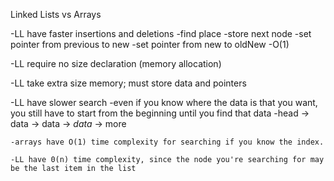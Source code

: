 Linked Lists vs Arrays

-LL have faster insertions and deletions
    -find place
    -store next node
    -set pointer from previous to new
    -set pointer from new to oldNew
    -O(1)

-LL require no size declaration (memory allocation)

-LL take extra size memory; must store data and pointers

-LL have slower search
    -even if you know where the data is that you want, you still have to start from the beginning until you find that data
    -head -> data -> data -> *data* -> more

    -arrays have O(1) time complexity for searching if you know the index.  

    -LL have 0(n) time complexity, since the node you're searching for may be the last item in the list




